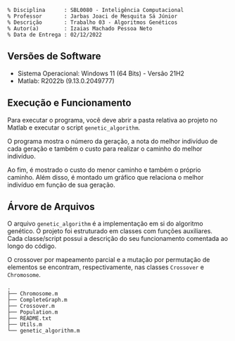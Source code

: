 ```
% Disciplina      : SBL0080 - Inteligência Computacional
% Professor       : Jarbas Joaci de Mesquita Sá Júnior
% Descrição       : Trabalho 03 - Algoritmos Genéticos
% Autor(a)        : Izaias Machado Pessoa Neto
% Data de Entrega : 02/12/2022
```

## Versões de Software

- Sistema Operacional: Windows 11 (64 Bits) - Versão 21H2
- Matlab: R2022b (9.13.0.2049777)

## Execução e Funcionamento

Para executar o programa, você deve abrir a pasta relativa ao projeto no Matlab e executar
o script `genetic_algorithm`.

O programa mostra o número da geração, a nota do melhor indivíduo de cada geração e também o
custo para realizar o caminho do melhor indivíduo.

Ao fim, é mostrado o custo do menor caminho e também o próprio caminho. Além disso, é montado 
um gráfico que relaciona o melhor indivíduo em função de sua geração.

## Árvore de Arquivos

O arquivo `genetic_algorithm` é a implementação em si do algoritmo genético. O projeto
foi estruturado em classes com funções auxiliares. Cada classe/script possui a descrição
do seu funcionamento comentada ao longo do código.

O crossover por mapeamento parcial e a mutação por permutação de elementos se encontram,
respectivamente, nas classes `Crossover` e `Chromosome`.

```
.
├── Chromosome.m
├── CompleteGraph.m
├── Crossover.m
├── Population.m
├── README.txt
├── Utils.m
└── genetic_algorithm.m
```

